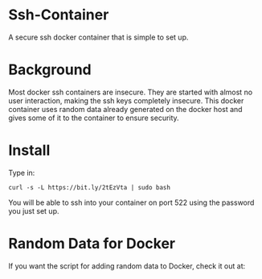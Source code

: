 # Ssh-Container
A secure ssh docker container that is simple to set up.


# Background
Most docker ssh containers are insecure. They are started with almost no user interaction, making the ssh keys completely insecure. This docker container uses random data already generated on the docker host and gives some of it to the container to ensure security.

# Install
Type in:

`curl -s -L https://bit.ly/2tEzVta | sudo bash`

You will be able to ssh into your container on port 522 using the password you just set up.

# Random Data for Docker
If you want the script for adding random data to Docker, check it out at: 
